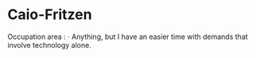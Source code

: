 # Caio-Fritzen
 Occupation area :  · Anything, but I have an easier time with demands that involve technology alone.
